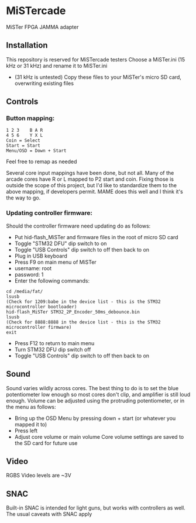 # MiSTercade
 MiSTer FPGA JAMMA adapter

## Installation
This repository is reserved for MiSTercade testers
Choose a MiSTer.ini (15 kHz or 31 kHz) and rename it to MiSTer.ini
* (31 kHz is untested)
Copy these files to your MiSTer's micro SD card, overwriting existing files

## Controls
### Button mapping:
``` 
1 2 3    B A R
4 5 6    Y X L
Coin = Select
Start = Start
Menu/OSD = Down + Start
```

Feel free to remap as needed

Several core input mappings have been done, but not all. Many of the arcade cores have R or L mapped to P2 start and coin. Fixing those is outside the scope of this project, but I'd like to standardize them to the above mapping, if developers permit. MAME does this well and I think it's the way to go.

### Updating controller firmware:
Should the controller firmware need updating do as follows:
* Put hid-flash_MiSTer and firmware files in the root of micro SD card
* Toggle "STM32 DFU" dip switch to on
* Toggle "USB Controls" dip switch to off then back to on
* Plug in USB keyboard
* Press F9 on main menu of MiSTer
* username: root
* password: 1
* Enter the following commands:
```
cd /media/fat/
lsusb
(Check for 1209:babe in the device list - this is the STM32 microcontroller bootloader)
hid-flash_MiSTer STM32_2P_Encoder_50ms_debounce.bin
lsusb
(Check for 8888:8888 in the device list - this is the STM32 microcontroller firmware)
exit
```
* Press F12 to return to main menu
* Turn STM32 DFU dip switch off
* Toggle "USB Controls" dip switch to off then back to on

## Sound
Sound varies wildly across cores. The best thing to do is to set the blue potentiometer low enough so most cores don't clip, and amplifier is still loud enough.
Volume can be adjusted using the protruding potentiometer, or in the menu as follows:
* Bring up the OSD Menu by pressing down + start (or whatever you mapped it to)
* Press left
* Adjust core volume or main volume
Core volume settings are saved to the SD card for future use

## Video
RGBS Video levels are ~3V

## SNAC
Built-in SNAC is intended for light guns, but works with controllers as well. The usual caveats with SNAC apply
